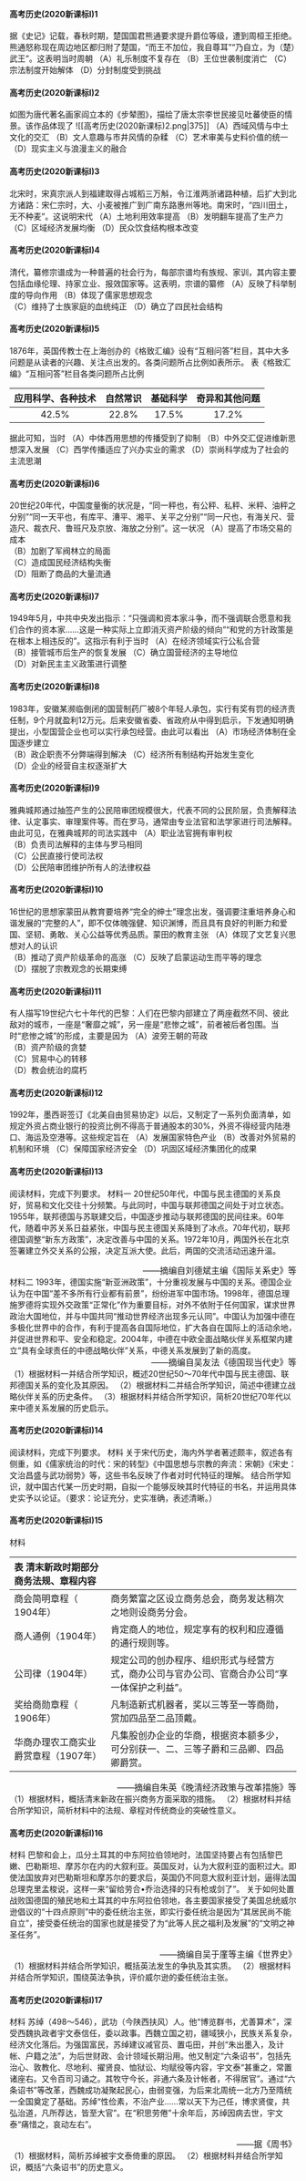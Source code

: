 #### 高考历史(2020新课标Ⅰ)1
据《史记》记载，春秋时期，楚国国君熊通要求提升爵位等级，遭到周桓王拒绝。熊通怒称现在周边地区都归附了楚国，“而王不加位，我自尊耳”“乃自立，为（楚）武王”。这表明当时周朝
（A）礼乐制度不复存在	
（B）王位世袭制度消亡	
（C）宗法制度开始解体	
（D）分封制度受到挑战
#### 高考历史(2020新课标Ⅰ)2
如图为唐代著名画家阎立本的《步辇图》，描绘了唐太宗李世民接见吐蕃使臣的情景。该作品体现了
![[高考历史(2020新课标)2.png|375]]
（A）西域风情与中土文化的交汇	
（B）文人意趣与市井风情的杂糅	
（C）艺术审美与史料价值的统一	
（D）现实主义与浪漫主义的融合
#### 高考历史(2020新课标Ⅰ)3
北宋时，宋真宗派人到福建取得占城稻三万斛，令江淮两浙诸路种植，后扩大到北方诸路：宋仁宗时，大、小麦被推广到广南东路惠州等地。南宋时，“四川田土，无不种麦”。这说明宋代
（A）土地利用效率提高	
（B）发明翻车提高了生产力	
（C）区域经济发展均衡	
（D）民众饮食结构根本改变
#### 高考历史(2020新课标Ⅰ)4
清代，纂修宗谱成为一种普遍的社会行为，每部宗谱均有族规、家训，其内容主要包括血缘伦理、持家立业、报效国家等。这表明，宗谱的纂修
（A）反映了科举制度的导向作用	
（B）体现了儒家思想观念	
（C）维持了士族家庭的血统纯正	
（D）确立了四民社会结构
#### 高考历史(2020新课标Ⅰ)5
1876年，英国传教士在上海创办的《格致汇编》设有“互相问答”栏目，其中大多问题是从读者的兴趣、关注点出发的。各类问题所占比例如表所示。
表《格致汇编》“互相问答”栏目各类问题所占比例

| 应用科学、各种技术 | 自然常识  | 基础科学  | 奇异和其他问题 |
| :--------: | :----: | :----: | :------: |
| 42.5%     | 22.8% | 17.5% | 17.2%   |
据此可知，当时
（A）中体西用思想的传播受到了抑制
（B）中外交汇促进维新思想深入发展
（C）西学传播适应了兴办实业的需求
（D）崇尚科学成为了社会的主流思潮
#### 高考历史(2020新课标Ⅰ)6
20世纪20年代，中国度量衡的状况是，“同一秤也，有公秤、私秤、米秤、油秤之分别”“同一天平也，有库平、漕平、湘平、关平之分别”“同一尺也，有海关尺、营造尺、裁衣尺、鲁班尺及京放、海放之分别”。这一状况
（A）提高了市场交易的成本	
（B）加剧了军阀林立的局面	
（C）造成国民经济结构失衡	
（D）阻断了商品的大量流通
#### 高考历史(2020新课标Ⅰ)7
1949年5月，中共中央发出指示：“只强调和资本家斗争，而不强调联合愿意和我们合作的资本家……这是一种实际上立即消灭资产阶级的倾向”“和党的方针政策是在根本上相违反的”。这指示有利于当时
（A）在经济领域实行公私合营	
（B）接管城市后生产的恢复发展	
（C）确立国营经济的主导地位	
（D）对新民主主义政策进行调整
#### 高考历史(2020新课标Ⅰ)8
1983年，安徽某濒临倒闭的国营制药厂被8个年轻人承包，实行有奖有罚的经济责任制，9个月就盈利12万元。后来安徽省委、省政府从中得到启示，下发通知明确提出，小型国营企业也可以实行承包经营。由此可以看出
（A）市场经济体制在全国逐步建立	
（B）政企职责不分弊端得到解决	
（C）经济所有制结构开始发生变化	
（D）企业的经营自主权逐渐扩大
#### 高考历史(2020新课标Ⅰ)9
雅典城邦通过抽签产生的公民陪审团规模很大，代表不同的公民阶层，负责解释法律、认定事实、审理案件等。而在罗马，通常由专业法官和法学家进行司法解释。由此可见，在雅典城邦的司法实践中
（A）职业法官拥有审判权	
（B）负责司法解释的主体与罗马相同	
（C）公民直接行使司法权	
（D）公民陪审团维护所有人的法律权益
#### 高考历史(2020新课标Ⅰ)10
16世纪的思想家蒙田从教育要培养“完全的绅士”理念出发，强调要注重培养身心和谐发展的“完整的人”，即不仅体魄强健、知识渊博，而且具有良好的判断力和爱国、坚韧、勇敢、关心公益等优秀品质。蒙田的教育主张
（A）体现了文艺复兴思想对人的认识	
（B）推动了资产阶级革命的高涨	
（C）反映了启蒙运动生而平等的理念	
（D）摆脱了宗教观念的长期束缚
#### 高考历史(2020新课标Ⅰ)11
有人描写19世纪六七十年代的巴黎：人们在巴黎内部建立了两座截然不同、彼此敌对的城市，一座是“奢靡之城”，另一座是“悲惨之城”，前者被后者包围。当时“悲惨之城”的形成，主要是因为
（A）波旁王朝的苛政	
（B）资产阶级的贪婪	
（C）贸易中心的转移	
（D）教会统治的腐朽
#### 高考历史(2020新课标Ⅰ)12
1992年，墨西哥签订《北美自由贸易协定》以后，又制定了一系列负面清单，如规定外资占商业银行的投资比例不得高于普通股本的30%，外资不得经营内陆港口、海运及空港等。这些规定旨在
（A）发展国家特色产业	
（B）改善对外贸易的机制和环境	
（C）保障国家经济安全	
（D）巩固区域经济集团化的成果
#### 高考历史(2020新课标Ⅰ)13
阅读材料，完成下列要求。
材料一
       20世纪50年代，中国与民主德国的关系良好，贸易和文化交往十分频繁。与此同时，中国与联邦德国之间处于对立状态。1955年，联邦德国与苏联建交后，中国逐步推动与联邦德国的民间往来。60年代，随着中苏关系日益紧张，中国与民主德国关系降到了冰点。70年代初，联邦德国调整“新东方政策”，决定改善与中国的关系。1972年10月，两国外长在北京签署建立外交关系的公报，决定互派大使。此后，两国的交流活动迅速升温。
<div style="text-align: right; font-size: 15px;">——摘编自刘德斌主编《国际关系史》等</div>
材料二
       1993年，德国实施“新亚洲政策”，十分重视发展与中国的关系。德国企业认为在中国“差不多所有行业都有前景”，纷纷进军中国市场。1998年，德国总理施罗德将实现外交政策“正常化”作为重要目标，对外不依附于任何国家，谋求世界政治大国地位，并与中国共同“推动世界经济出现多元认同”。中国认为加强中德在多极化世界中的合作，有利于提高各自国际地位，扩大各自在国际上的活动余地，并促进世界和平、安全和稳定。2004年，中德在中欧全面战略伙伴关系框架内建立“具有全球责任的中德战略伙伴”关系，中德关系发展到了新的高度。
<div style="text-align: right; font-size: 15px;">——摘编自吴友法《德国现当代史》等</div>
（1）根据材料一并结合所学知识，概述20世纪50～70年代中国与民主德国、联邦德国关系的变化及其原因。
（2）根据材料二并结合所学知识，简述中德建立战略伙伴关系的历史条件。
（3）根据材料并结合所学知识，简析20世纪70年代以来中德关系发展的历史启示。







#### 高考历史(2020新课标Ⅰ)14
阅读材料，完成下列要求。
材料
       关于宋代历史，海内外学者著述颇丰，叙述各有侧重，如《儒家统治的时代：宋的转型》《中国思想与宗教的奔流：宋朝》《宋史：文治昌盛与武功弱势》等，这些书名反映了作者对时代特征的理解。
结合所学知识，就中国古代某一历史时期，自拟一个能够反映其时代特征的书名，并运用具体史实予以论证。（要求：论证充分，史实准确，表述清晰。）







#### 高考历史(2020新课标Ⅰ)15
材料

| 表    清末新政时期部分商务法规、章程内容 |                                                 |
| :--------------------- | :---------------------------------------------- |
| 商会简明章程（ 1904年）         | 商务繁富之区设立商务总会，商务发达稍次之地则设商务分会。                    |
| 商人通例（1904年）            | 肯定商人的地位，规定享有的权利和应遵循的通行规则等。                      |
| 公司律（1904年）             | 规定公司的创办程序、组织形式与经营方式，商办公司与官办公司、官商合办公司“享一体保护之利益”。 |
| 奖给商勋章程（ 1906年）         | 凡制造新式机器者，奖以三等至一等商勋，赏加四品至二品顶戴。                   |
| 华商办理农工商实业爵赏章程（1907年）   | 凡集股创办企业的华商，根据资本额多少，可分别获一、二、三等子爵和三品卿、四品卿爵赏。      |
<div style="text-align: right; font-size: 15px;">——摘编自朱英《晚清经济政策与改革措施》等</div>
（1）根据材料，概括清末新政在振兴商务方面采取的措施。
（2）根据材料并结合所学知识，简析材料中的法规、章程对传统商业的突破性意义。







#### 高考历史(2020新课标Ⅰ)16
材料
       巴黎和会上，瓜分土耳其的中东阿拉伯领地时，法国坚持要占有包括黎巴嫩、巴勒斯坦、摩苏尔在内的大叙利亚。英国反对，认为大叙利亚的面积过大。即使法国放弃对巴勒斯坦和摩苏尔的要求后，英国仍不同意大叙利亚计划，逼得法国总理克里孟梭说，这样一来“留给劳合•乔治选择的只有枪或剑了”。
       关于如何处置战败国德国的殖民地和土耳其的中东阿拉伯领地，各主要国家接受了美国总统威尔逊倡议的“十四点原则”中的委任统治主张，即实行委任统治是因为“其居民尚不能自立”，接受委任统治的国家也就是接受了为“此等人民之福利及发展”的“文明之神圣任务”。
<div style="text-align: right; font-size: 15px;">——摘编自吴于廑等主编《世界史》</div>
（1）根据材料并结合所学知识，概括英法发生的争执及其实质。
（2）根据材料并结合所学知识，围绕英法争执，评价威尔逊的委任统治主张。







#### 高考历史(2020新课标Ⅰ)17
材料
       苏绰（498～546），武功（今陕西扶风）人。他“博览群书，尤善算术”，深受西魏执政者宇文泰信任，委以政事。西魏立国之初，疆域狭小，民族关系复杂，经济文化落后。为强国富民，苏绰建议减官员、置屯田，并创“朱出墨入，及计帐、户籍之法”，为后世财政、会计领域长期沿用。他又制定“六条诏书”，包括先治心、敦教化、尽地利、擢贤良、恤狱讼、均赋役等内容，宇文泰“甚重之，常置诸座右。又令百司习诵之。其牧守今长，非通六条及计帐者，不得居官”。通过“六条诏书”等改革，西魏成功凝聚起民心，由弱变强，为后来北周统一北方乃至隋统一全国奠定了基础。苏绰“性俭素，不治产业……常以天下为己任，博求贤俊，共弘治道，凡所荐达，皆至大官”。在“积思劳倦”十余年后，苏绰因病去世，宇文泰“痛惜之，哀动左右”。
<div style="text-align: right; font-size: 15px;">——据《周书》</div>
（1）根据材料，简析苏绰被宇文泰倚重的原因。
（2）根据材料并结合所学知识，概括“六条诏书”的历史意义。












